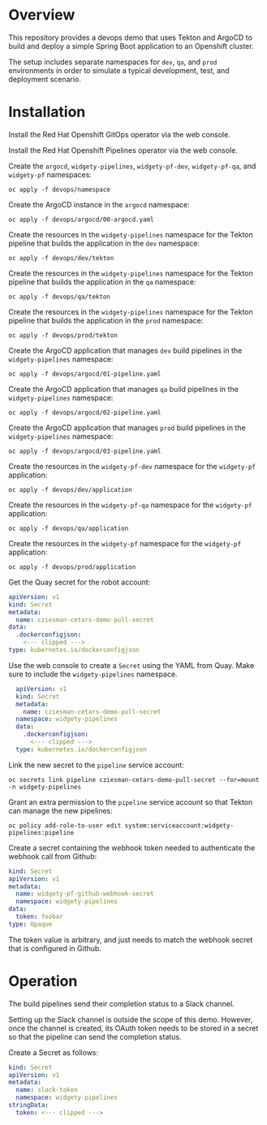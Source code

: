 # Overview

This repository provides a devops demo that uses Tekton and ArgoCD to build and deploy a simple Spring Boot application to an Openshift cluster.

The setup includes separate namespaces for `dev`, `qa`, and `prod` environments in order to simulate a typical development, test, and deployment scenario.

# Installation
Install the Red Hat Openshift GitOps operator via the web console.

Install the Red Hat Openshift Pipelines operator via the web console.

Create the `argocd`, `widgety-pipelines`, `widgety-pf-dev`, `widgety-pf-qa`, and `widgety-pf` namespaces:
```shell
oc apply -f devops/namespace
```
Create the ArgoCD instance in the `argocd` namespace:
```shell
oc apply -f devops/argocd/00-argocd.yaml
```
Create the resources in the `widgety-pipelines` namespace for the Tekton pipeline that builds the application in the `dev` namespace:
```shell
oc apply -f devops/dev/tekton
```
Create the resources in the `widgety-pipelines` namespace for the Tekton pipeline that builds the application in the `qa` namespace:
```shell
oc apply -f devops/qa/tekton
```
Create the resources in the `widgety-pipelines` namespace for the Tekton pipeline that builds the application in the `prod` namespace:
```shell
oc apply -f devops/prod/tekton
```
Create the ArgoCD application that manages `dev` build pipelines in the `widgety-pipelines` namespace:
```shell
oc apply -f devops/argocd/01-pipeline.yaml
```
Create the ArgoCD application that manages `qa` build pipelines in the `widgety-pipelines` namespace:
```shell
oc apply -f devops/argocd/02-pipeline.yaml
```
Create the ArgoCD application that manages `prod` build pipelines in the `widgety-pipelines` namespace:
```shell
oc apply -f devops/argocd/03-pipeline.yaml
```
Create the resources in the `widgety-pf-dev` namespace for the `widgety-pf` application:
```shell
oc apply -f devops/dev/application
```
Create the resources in the `widgety-pf-qa` namespace for the `widgety-pf` application:
```shell
oc apply -f devops/qa/application
```
Create the resources in the `widgety-pf` namespace for the `widgety-pf` application:
```shell
oc apply -f devops/prod/application
```
Get the Quay secret for the robot account:
```yaml
apiVersion: v1
kind: Secret
metadata:
  name: cziesman-cetars-demo-pull-secret
data:
  .dockerconfigjson: 
    <--- clipped --->
type: kubernetes.io/dockerconfigjson
```
Use the web console to create a `Secret` using the YAML from Quay. Make sure to include the `widgety-pipelines` namespace.
```yaml
  apiVersion: v1
  kind: Secret
  metadata:
    name: cziesman-cetars-demo-pull-secret
  namespace: widgety-pipelines
  data:
    .dockerconfigjson:
      <--- clipped --->
  type: kubernetes.io/dockerconfigjson
```
Link the new secret to the `pipeline` service account:
```shell
oc secrets link pipeline cziesman-cetars-demo-pull-secret --for=mount -n widgety-pipelines
```
Grant an extra permission to the `pipeline` service account so that Tekton can manage the new pipelines:
```shell
oc policy add-role-to-user edit system:serviceaccount:widgety-pipelines:pipeline
```
Create a secret containing the webhook token needed to authenticate the webhook call from Github:
```yaml
kind: Secret
apiVersion: v1
metadata:
  name: widgety-pf-github-webhook-secret
  namespace: widgety-pipelines
data:
  token: foobar
type: Opaque
```
The token value is arbitrary, and just needs to match the webhook secret that is configured in Github.
# Operation

The build pipelines send their completion status to a Slack channel.

Setting up the Slack channel is outside the scope of this demo. However, once the channel is created, its OAuth token needs to be stored in a secret so that the pipeline can send the completion status.

Create a Secret as follows:
```yaml
kind: Secret
apiVersion: v1
metadata:
  name: slack-token
  namespace: widgety-pipelines
stringData:
  token: <--- clipped --->
```